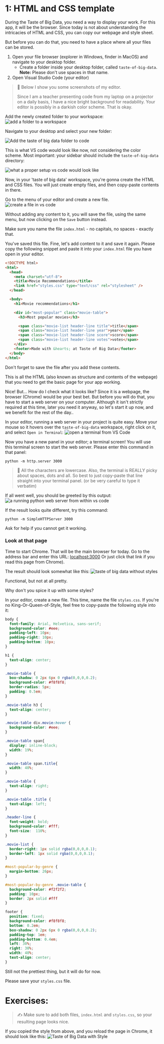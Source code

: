 # 1: HTML and CSS template

During the Taste of Big Data, you need a way to display your work. For this app, it will be the browser. Since today is not about understanding the intricacies of HTML and CSS, you can copy our webpage and style sheet.

But before you can do that, you need to have a place where all your files can be stored.
1. Open your file browser (explorer in Windows, finder in MacOS) and navigate to your desktop folder.
    * Create a folder inside your desktop folder, called `taste-of-big-data`. **Note:** Please don't use spaces in that name.
2. Open Visual Studio Code (your editor)

> 🎩 Below I show you some screenshots of my editor.
>
>Since I am a teacher presenting code from my laptop on a projector on a daily basis, I have a nice bright background for readability. Your editor is possibly in a darkish color scheme. That is okay.

Add the newly created folder to your workspace:
![add a folder to a workspace](https://cd.sseu.re/Add-folder-to-workspace-code.png)

Navigate to your desktop and select your new folder:

![Add the taste of big data folder to code](https://cd.sseu.re/Add-taste-of-big-data-to-code.png)

This is what VS code would look like now, not considering the color scheme. Most important: your sidebar should include the `taste-of-big-data` directory:

![what a proper setup vs code would look like](https://cd.sseu.re/Code-resulting-view-no-documents-open.png)

Now, in your 'taste of big data' workspace, you're gonna create the HTML and CSS files. You will just create empty files, and then copy-paste contents in there.

Go to the menu of your editor and create a new file.
![create a file in vs code](https://cd.sseu.re/code-create-a-new-file.png)

Without adding any content to it, you will save the file, using the same menu, but now clicking on the `Save` button instead.

Make sure you name the file `index.html` - no capitals, no spaces - exactly that.

You've saved this file. Fine, let's add content to it and save it again. Please copy the following snippet and paste it into your `index.html` file you have open in your editor.

```html
<!DOCTYPE html>
<html>
  <head>
    <meta charset="utf-8">
    <title>Movie Recommendations</title>
    <link href="styles.css" type="text/css" rel="stylesheet" />
  </head>

  <body>
    <h1>Movie recommendations</h1>

    <div id="most-popular" class="movie-table">
      <h3>Most popular movies</h3>

      <span class="movie-list header-line title">title</span>
      <span class="movie-list header-line year">year</span>
      <span class="movie-list header-line score">score</span>
      <span class="movie-list header-line votes">votes</span>
    </div>
    <footer>Made with &hearts; at Taste of Big Data</footer>
  </body>
</html>
```
Don't forget to save the file after you add these contents.

This is all the HTML (also known as structure and contents of the webpage) that you need to get the basic page for your app working.

Nice! But... How do I check what it looks like? Since it is a webpage, the browser (Chrome) would be your best bet. But before you will do that, you have to start a web server on your computer. Although it isn't strictly required at this time, later you need it anyway, so let's start it up now, and we benefit for the rest of the day..

In your editor, running a web server in your project is quite easy. Move your mouse so it hovers over the `taste-of-big-data` workspace, right click on it, and select `Open in Terminal`:
![open a terminal from VS Code](https://cd.sseu.re/open-terminal-from-vs-code.png)

Now you have a new panel in your editor; a terminal screen! You will use this terminal screen to start the web server. Please enter this command in that panel:
```terminal
python -m http.server 3000
```

> 🎩 All the characters are lowercase. Also, the terminal is REALLY picky about spaces, dots and all. So best to just copy-paste that line straight into your terminal panel. (or be very careful to type it verbatim)

If all went well, you should be greeted by this output:
![a running python web server from within vs code](https://cd.sseu.re/python-webserver-from-within-vs-code.png)

If the result looks quite different, try this command:
```terminal
python -m SimpleHTTPServer 3000
```
Ask for help if you cannot get it working.

### Look at that page
Time to start Chrome. That will be the main browser for today. Go to the address bar and enter this URL: [localhost:3000](http://localhost:3000) Or just click that link if you read this page from Chrome).

The result should look somewhat like this:
![taste of big data without styles](https://cd.sseu.re/taste-of-big-data-without-styles.png)

Functional, but not at all pretty.

Why don't you spice it up with some styles?

In your editor, create a new file. This time, name the file `styles.css`.
If you're no King-Or-Queen-of-Style, feel free to copy-paste the following style into it:

```css
body {
  font-family: Arial, Helvetica, sans-serif;
  background-color: #eee;
  padding-left: 10px;
  padding-right: 10px;
  padding-bottom: 10px;
}

h1 {
  text-align: center;
}

.movie-table {
  box-shadow: 0 2px 6px 0 rgba(0,0,0,0.2);
  background-color: #f8f8f8;
  border-radius: 5px;
  padding: 0.5em;
}

.movie-table h3 {
  text-align: center;
}

.movie-table div.movie:hover {
  background-color: #eee;
}

.movie-table span{
  display: inline-block;
  width: 19%;
}

.movie-table span.title{
  width: 40%;
}

.movie-table {
  text-align: right;
}

.movie-table .title {
  text-align: left;
}

.header-line {
  font-weight: bold;
  background-color: #fff;
  font-size:  110%;
}

.movie-list {
  border-right: 1px solid rgba(0,0,0,0.1);
  border-left: 1px solid rgba(0,0,0,0.1);
}

#most-popular-by-genre {
  margin-bottom: 26px;
}

#most-popular-by-genre .movie-table {
  background-color: #f2f2f2;
  padding: 10px;
  border: 2px solid #fff
}

footer {
  position: fixed;
  background-color: #f8f8f8;
  bottom: 0.2em;
  box-shadow: 0 2px 6px 0 rgba(0,0,0,0.2);
  padding-top: 1em;
  padding-bottom: 0.4em;
  left: 30%;
  right: 30%;
  width: 40%;
  text-align: center;
}

```
Still not the prettiest thing, but it will do for now.

Please save your `styles.css` file.

# Exercises:
> ✍️ Make sure to add both files, `index.html` and `styles.css`, so your resulting page looks nice.

If you copied the style from above, and you reload the page in Chrome, it should look like this:
![Taste of Big Data with Style](https://cd.sseu.re/Taste-of-Big-Data-with-style.png)

